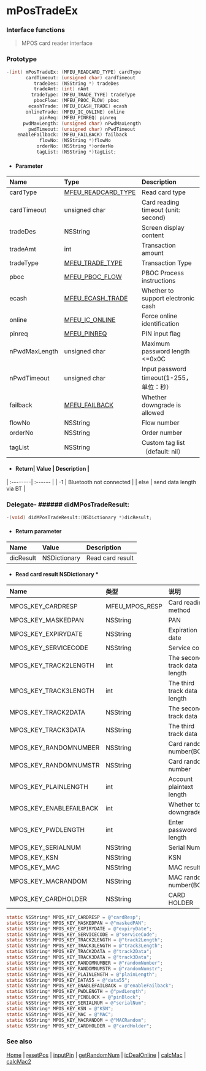 # mPosTradeEx

### Interface functions
> MPOS card reader interface

### Prototype

```objective-c
-(int) mPosTradeEx: (MFEU_READCARD_TYPE) cardType
       cardTimeout: (unsigned char) cardTimeout
          tradeDes: (NSString *) tradeDes
          tradeAmt: (int) nAmt
         tradeType: (MFEU_TRADE_TYPE) tradeType
          pbocFlow: (MFEU_PBOC_FLOW) pboc
        ecashTrade: (MFEU_ECASH_TRADE) ecash
       onlineTrade: (MFEU_IC_ONLINE) online
            pinReq: (MFEU_PINREQ) pinreq
      pwdMaxLength: (unsigned char) nPwdMaxLength
        pwdTimeout: (unsigned char) nPwdTimeout
    enableFailback: (MFEU_FAILBACK) failback
            flowNo: (NSString *)flowNo
           orderNo: (NSString *)orderNo
           tagList: (NSString *)tagList;
```

- #### Parameter
| Name | Type | Description |
| :-------- | :--------| :------ |
| cardType| [MFEU_READCARD_TYPE](enum.md#MFEU_READCARD_TYPE) | Read card type |
| cardTimeout| unsigned char | Card reading timeout (unit: second) |
| tradeDes| NSString | Screen display content |
| tradeAmt| int | Transaction amount |
| tradeType| [MFEU_TRADE_TYPE](enum.md#MFEU_TRADE_TYPE) | Transaction Type |
| pboc| [MFEU_PBOC_FLOW](enum.md#MFEU_PBOC_FLOW) | PBOC Process instructions |
| ecash| [MFEU_ECASH_TRADE](enum.md#MFEU_ECASH_TRADE) | Whether to support electronic cash |
| online| [MFEU_IC_ONLINE](enum.md#MFEU_IC_ONLINE) | Force online identification |
| pinreq| [MFEU_PINREQ](enum.md#MFEU_PINREQ) | PIN input flag |
| nPwdMaxLength| unsigned char | Maximum password length <=0x0C |
| nPwdTimeout| unsigned char | Input password timeout(1-255，单位：秒） |
| failback| [MFEU_FAILBACK](enum.md#MFEU_FAILBACK) | Whether downgrade is allowed |
| flowNo| NSString | Flow number |
| orderNo| NSString | Order number |
| tagList| NSString | Custom tag list（default: nil） |

- #### Return| Value | Description |
| :--------| :------ |
| -1 | Bluetooth not connected |
| else | send data length via BT |

### Delegate- ###### didMPosTradeResult:

```objective-c
-(void) didMPosTradeResult:(NSDictionary *)dicResult;
```

- #### Return parameter
| Name | Value | Description |
| :-------- | :--------| :------ |
| dicResult| NSDictionary | Read card result |

- #### Read card result NSDictionary *

| Name | 类型 | 说明 |
| :-------- | :--------| :------ |
| MPOS_KEY_CARDRESP | MFEU_MPOS_RESP | Card reading method |
| MPOS_KEY_MASKEDPAN | NSString | PAN |
| MPOS_KEY_EXPIRYDATE | NSString | Expiration date |
| MPOS_KEY_SERVICECODE | NSString | Service code |
| MPOS_KEY_TRACK2LENGTH | int | The second track data length |
| MPOS_KEY_TRACK3LENGTH | int | The third track data length |
| MPOS_KEY_TRACK2DATA | NSString | The second track data |
| MPOS_KEY_TRACK3DATA | NSString | The third track data |
| MPOS_KEY_RANDOMNUMBER | NSString | Card random number(BCD) |
| MPOS_KEY_RANDOMNUMSTR | NSString | Card random number |
| MPOS_KEY_PLAINLENGTH | int | Account plaintext length |
| MPOS_KEY_ENABLEFAILBACK | int | Whether to downgrade |
| MPOS_KEY_PWDLENGTH | int | Enter password length |
| MPOS_KEY_SERIALNUM | NSString | Serial Num |
| MPOS_KEY_KSN | NSString | KSN |
| MPOS_KEY_MAC | NSString | MAC result |
| MPOS_KEY_MACRANDOM | NSString | MAC random number(BCD) |
| MPOS_KEY_CARDHOLDER | NSString | CARD HOLDER |


```objective-c
static NSString* MPOS_KEY_CARDRESP = @"cardResp";
static NSString* MPOS_KEY_MASKEDPAN = @"maskedPAN";
static NSString* MPOS_KEY_EXPIRYDATE = @"expiryDate";
static NSString* MPOS_KEY_SERVICECODE = @"serviceCode";
static NSString* MPOS_KEY_TRACK2LENGTH = @"track2Length";
static NSString* MPOS_KEY_TRACK3LENGTH = @"track3Length";
static NSString* MPOS_KEY_TRACK2DATA = @"track2Data";
static NSString* MPOS_KEY_TRACK3DATA = @"track3Data";
static NSString* MPOS_KEY_RANDOMNUMBER = @"randomNumber";
static NSString* MPOS_KEY_RANDOMNUMSTR = @"randomNumstr";
static NSString* MPOS_KEY_PLAINLENGTH = @"plainLength";
static NSString* MPOS_KEY_DATA55 = @"data55";
static NSString* MPOS_KEY_ENABLEFAILBACK = @"enableFailback";
static NSString* MPOS_KEY_PWDLENGTH = @"pwdLength";
static NSString* MPOS_KEY_PINBLOCK = @"pinBlock";
static NSString* MPOS_KEY_SERIALNUM = @"serialNum";
static NSString* MPOS_KEY_KSN = @"KSN";
static NSString* MPOS_KEY_MAC = @"MAC";
static NSString* MPOS_KEY_MACRANDOM = @"MACRandom";
static NSString* MPOS_KEY_CARDHOLDER = @"cardHolder";
```

### See also
[Home](../README.md) | [resetPos](resetPos.md) | [inputPin](inputPin.md) | [getRandomNum](getRandomNum.md) | [icDealOnline](icDealOnline.md) | [calcMac](calcMac.md) | [calcMac2](calcMac.md)

